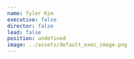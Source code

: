 ```yaml
---
name: Tyler Kim
executive: false
director: false
lead: false
position: undefined
image: ../assets/default_exec_image.png
---
```

